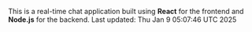 This is a real-time chat application built using **React** for the frontend and **Node.js** for the backend.
Last updated: Thu Jan  9 05:07:46 UTC 2025
